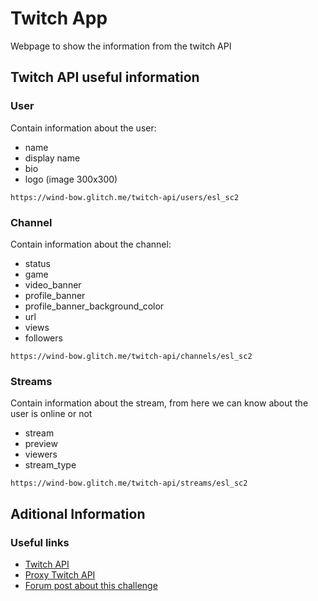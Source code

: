# Twitch App
Webpage to show the information from the twitch API

## Twitch API useful information
### User
Contain information about the user:
- name
- display name
- bio
- logo (image 300x300)
```
https://wind-bow.glitch.me/twitch-api/users/esl_sc2
```
### Channel
Contain information about the channel:
- status
- game
- video_banner
- profile_banner
- profile_banner_background_color
- url
- views
- followers
```
https://wind-bow.glitch.me/twitch-api/channels/esl_sc2
```
### Streams
Contain information about the stream, from here we can know about the user is online or not
- stream
- preview
- viewers
- stream_type
```
https://wind-bow.glitch.me/twitch-api/streams/esl_sc2
```

## Aditional Information
### Useful links
- [Twitch API](https://gulpjs.com/)
- [Proxy Twitch API](https://wind-bow.glitch.me/)
- [Forum post about this challenge](http://sass-lang.com/)
